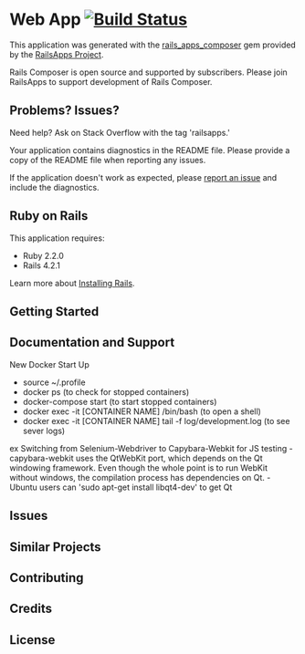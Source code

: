 Web App  [![Build Status](https://api.shippable.com/projects/556f5e52edd7f2c05207296b/badge?branchName=development)](https://app.shippable.com/projects/556f5e52edd7f2c05207296b/builds/latest)
================

This application was generated with the [rails_apps_composer](https://github.com/RailsApps/rails_apps_composer) gem
provided by the [RailsApps Project](http://railsapps.github.io/).

Rails Composer is open source and supported by subscribers. Please join RailsApps to support development of Rails Composer.

Problems? Issues?
-----------

Need help? Ask on Stack Overflow with the tag 'railsapps.'

Your application contains diagnostics in the README file. Please provide a copy of the README file when reporting any issues.

If the application doesn't work as expected, please [report an issue](https://github.com/RailsApps/rails_apps_composer/issues)
and include the diagnostics.

Ruby on Rails
-------------

This application requires:

- Ruby 2.2.0
- Rails 4.2.1

Learn more about [Installing Rails](http://railsapps.github.io/installing-rails.html).

Getting Started
---------------

Documentation and Support
-------------------------
New Docker Start Up 

- source ~/.profile 
- docker ps (to check for stopped containers)
- docker-compose start (to start stopped containers)
- docker exec -it [CONTAINER NAME] /bin/bash (to open a shell)
- docker exec -it [CONTAINER NAME] tail -f log/development.log (to see sever logs)

 ex
Switching from Selenium-Webdriver to Capybara-Webkit for JS testing -capybara-webkit uses the QtWebKit port, which depends on the Qt windowing framework. Even though the whole point is to run WebKit without windows, the compilation process has dependencies on Qt. -Ubuntu users can 'sudo apt-get install libqt4-dev' to get Qt

Issues
-------------

Similar Projects
----------------

Contributing
------------

Credits
-------

License
-------
